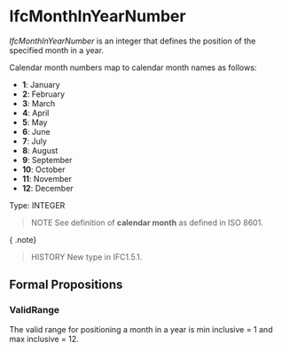 # IfcMonthInYearNumber

_IfcMonthInYearNumber_ is an integer that defines the position of the specified month in a year.<!-- end of definition -->

Calendar month numbers map to calendar month names as follows:

* **1**: January
* **2**: February
* **3**: March
* **4**: April
* **5**: May
* **6**: June
* **7**: July
* **8**: August
* **9**: September
* **10**: October
* **11**: November
* **12**: December

Type: INTEGER

> NOTE  See definition of **calendar month** as defined in ISO 8601.

{ .note}
> HISTORY  New type in IFC1.5.1.

## Formal Propositions

### ValidRange
The valid range for positioning a month in a year is min inclusive = 1 and max inclusive = 12.
